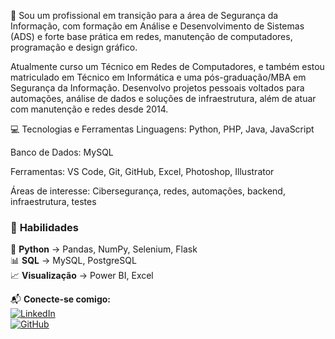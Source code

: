 👋
Sou um profissional em transição para a área de Segurança da Informação, com formação em Análise e Desenvolvimento de Sistemas (ADS) e forte base prática em redes, manutenção de computadores, programação e design gráfico.

Atualmente curso um Técnico em Redes de Computadores, e também estou matriculado em Técnico em Informática e uma pós-graduação/MBA em Segurança da Informação. Desenvolvo projetos pessoais voltados para automações, análise de dados e soluções de infraestrutura, além de atuar com manutenção e redes desde 2014.

💻 Tecnologias e Ferramentas
Linguagens: Python, PHP, Java, JavaScript

Banco de Dados: MySQL

Ferramentas: VS Code, Git, GitHub, Excel, Photoshop, Illustrator

Áreas de interesse: Cibersegurança, redes, automações, backend, infraestrutura, testes

### 📌 **Habilidades**
🐍 **Python** → Pandas, NumPy, Selenium, Flask  
📊 **SQL** → MySQL, PostgreSQL  
📈 **Visualização** → Power BI, Excel 

📬 **Conecte-se comigo:**  
[![LinkedIn](https://img.shields.io/badge/LinkedIn-blue?style=for-the-badge&logo=linkedin)](https://www.linkedin.com/in/celsoantunesnogueira/)  
[![GitHub](https://img.shields.io/badge/GitHub-black?style=for-the-badge&logo=github)](https://github.com/CelsoAntunesNogueira)  


          

